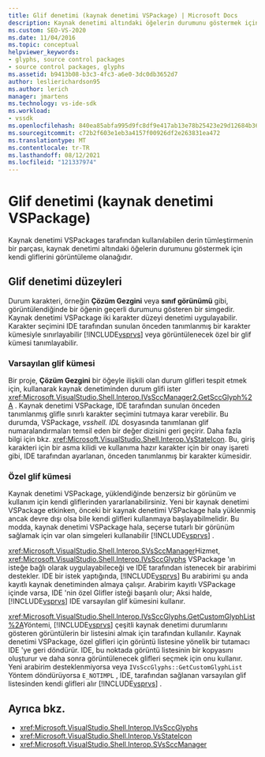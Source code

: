 ```yaml
---
title: Glif denetimi (kaynak denetimi VSPackage) | Microsoft Docs
description: Kaynak denetimi altındaki öğelerin durumunu göstermek için kendi simgelerinizi kullanabilmeniz için bir kaynak denetiminde VSPackage içindeki özel glifleri görüntülemeyi öğrenin.
ms.custom: SEO-VS-2020
ms.date: 11/04/2016
ms.topic: conceptual
helpviewer_keywords:
- glyphs, source control packages
- source control packages, glyphs
ms.assetid: b9413b08-b3c3-4fc3-a6e0-3dc0db3652d7
author: leslierichardson95
ms.author: lerich
manager: jmartens
ms.technology: vs-ide-sdk
ms.workload:
- vssdk
ms.openlocfilehash: 840ea85abfa995d9fc8df9e417ab13e78b25423e29d12684b3628760b5a61228
ms.sourcegitcommit: c72b2f603e1eb3a4157f00926df2e263831ea472
ms.translationtype: MT
ms.contentlocale: tr-TR
ms.lasthandoff: 08/12/2021
ms.locfileid: "121337974"
---
```

# <a name="glyph-control-source-control-vspackage"></a>Glif denetimi (kaynak denetimi VSPackage)
Kaynak denetimi VSPackages tarafından kullanılabilen derin tümleştirmenin bir parçası, kaynak denetimi altındaki öğelerin durumunu göstermek için kendi gliflerini görüntüleme olanağıdır.

## <a name="levels-of-glyph-control"></a>Glif denetimi düzeyleri
 Durum karakteri, örneğin **Çözüm Gezgini** veya **sınıf görünümü** gibi, görüntülendiğinde bir öğenin geçerli durumunu gösteren bir simgedir. Kaynak denetimi VSPackage iki karakter düzeyi denetimi uygulayabilir. Karakter seçimini IDE tarafından sunulan önceden tanımlanmış bir karakter kümesiyle sınırlayabilir [!INCLUDE[vsprvs](../../code-quality/includes/vsprvs_md.md)] veya görüntülenecek özel bir glif kümesi tanımlayabilir.

### <a name="default-set-of-glyphs"></a>Varsayılan glif kümesi
 Bir proje, **Çözüm Gezgini** bir öğeyle ilişkili olan durum glifleri tespit etmek için, kullanarak kaynak denetiminden durum glifi ister <xref:Microsoft.VisualStudio.Shell.Interop.IVsSccManager2.GetSccGlyph%2A> . Kaynak denetimi VSPackage, IDE tarafından sunulan önceden tanımlanmış glifle sınırlı karakter seçimini tutmaya karar verebilir. Bu durumda, VSPackage, *vsshell. IDL* dosyasında tanımlanan glif numaralandırmaları temsil eden bir değer dizisini geri geçirir. Daha fazla bilgi için bkz. <xref:Microsoft.VisualStudio.Shell.Interop.VsStateIcon>. Bu, giriş karakteri için bir asma kilidi ve kullanıma hazır karakter için bir onay işareti gibi, IDE tarafından ayarlanan, önceden tanımlanmış bir karakter kümesidir.

### <a name="custom-set-of-glyphs"></a>Özel glif kümesi
 Kaynak denetimi VSPackage, yüklendiğinde benzersiz bir görünüm ve kullanım için kendi gliflerinden yararlanabilirsiniz. Yeni bir kaynak denetimi VSPackage etkinken, önceki bir kaynak denetimi VSPackage hala yüklenmiş ancak devre dışı olsa bile kendi glifleri kullanmaya başlayabilmelidir. Bu modda, kaynak denetimi VSPackage hala, seçerse tutarlı bir görünüm sağlamak için var olan simgeleri kullanabilir [!INCLUDE[vsprvs](../../code-quality/includes/vsprvs_md.md)] .

 <xref:Microsoft.VisualStudio.Shell.Interop.SVsSccManager>Hizmet, <xref:Microsoft.VisualStudio.Shell.Interop.IVsSccGlyphs> VSPackage 'ın isteğe bağlı olarak uygulayabileceği ve IDE tarafından istenecek bir arabirimi destekler. IDE bir istek yaptığında, [!INCLUDE[vsprvs](../../code-quality/includes/vsprvs_md.md)] Bu arabirimi şu anda kayıtlı kaynak denetiminden almaya çalışır. Arabirim kayıtlı VSPackage içinde varsa, IDE 'nin özel Glifler isteği başarılı olur; Aksi halde, [!INCLUDE[vsprvs](../../code-quality/includes/vsprvs_md.md)] IDE varsayılan glif kümesini kullanır.

 <xref:Microsoft.VisualStudio.Shell.Interop.IVsSccGlyphs.GetCustomGlyphList%2A>Yöntemi, [!INCLUDE[vsprvs](../../code-quality/includes/vsprvs_md.md)] çeşitli kaynak denetimi durumlarını gösteren görüntülerin bir listesini almak için tarafından kullanılır. Kaynak denetimi VSPackage, özel glifleri için görüntü listesine yönelik bir tutamacı IDE 'ye geri döndürür. IDE, bu noktada görüntü listesinin bir kopyasını oluşturur ve daha sonra görüntülenecek glifleri seçmek için onu kullanır. Yeni arabirim desteklenmiyorsa veya `IVsSccGlyphs::GetCustomGlyphList` Yöntem döndürüyorsa `E_NOTIMPL` , IDE, tarafından sağlanan varsayılan glif listesinden kendi glifleri alır [!INCLUDE[vsprvs](../../code-quality/includes/vsprvs_md.md)] .

## <a name="see-also"></a>Ayrıca bkz.
- <xref:Microsoft.VisualStudio.Shell.Interop.IVsSccGlyphs>
- <xref:Microsoft.VisualStudio.Shell.Interop.VsStateIcon>
- <xref:Microsoft.VisualStudio.Shell.Interop.SVsSccManager>
